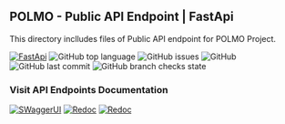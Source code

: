 ## POLMO - Public API Endpoint | FastApi
This directory inclludes files of Public API endpoint for POLMO Project.


[![FastApi](https://img.shields.io/badge/FastAPI-v0.68.0-yellowgreen?logo=fastapi)](https://github.com/amjed-ali-k/Polmo-FastAPI-backend)
![GitHub top language](https://img.shields.io/github/languages/top/amjed-ali-k/Polmo-FastAPI-backend)
![GitHub issues](https://img.shields.io/github/issues/amjed-ali-k/Polmo-FastAPI-backend)
![GitHub](https://img.shields.io/github/license/amjed-ali-k/Polmo-FastAPI-backend)
![GitHub last commit](https://img.shields.io/github/last-commit/amjed-ali-k/Polmo-FastAPI-backend)
![GitHub branch checks state](https://img.shields.io/github/checks-status/amjed-ali-k/Polmo-FastAPI-backend/main)

### Visit API Endpoints Documentation
[![SWaggerUI](https://img.shields.io/badge/Swagger%20UI-API%20Docs-%2385EA2D?logo=swagger)](https://6ejhix.deta.dev/docs)
[![Redoc](https://img.shields.io/badge/ReDoc-API%20Docs-%238CA1AF?logo=Read%20the%20Docs)](https://6ejhix.deta.dev/redoc)
[![Redoc](https://img.shields.io/badge/Visit-Website-%236BA539?logo=OpenAPI%20Initiative)](https://6ejhix.deta.dev)

